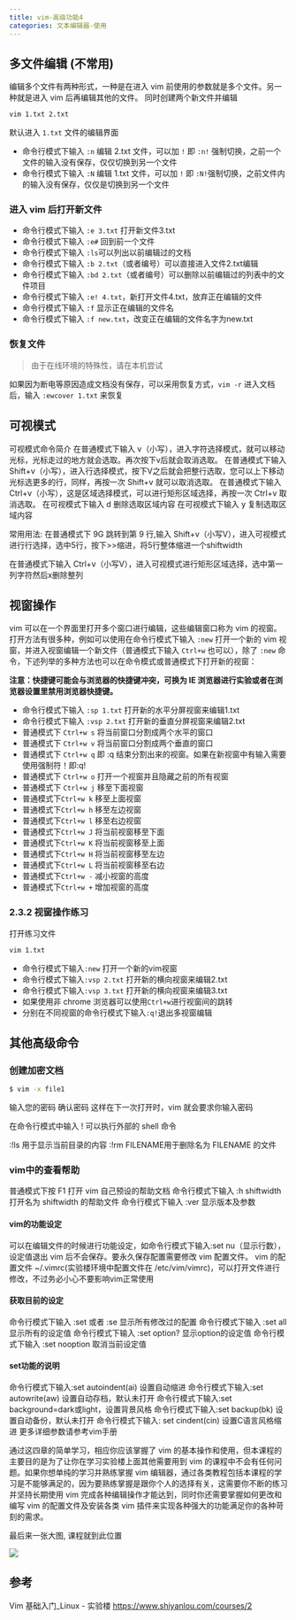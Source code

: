 ```yaml
---
title: vim-高级功能4
categories: 文本编辑器-使用
---
```


## 多文件编辑 (不常用)

编辑多个文件有两种形式，一种是在进入 vim 前使用的参数就是多个文件。另一种就是进入 vim 后再编辑其他的文件。 同时创建两个新文件并编辑

```sh
vim 1.txt 2.txt
```

默认进入 `1.txt` 文件的编辑界面

* 命令行模式下输入 `:n` 编辑 2.txt 文件，可以加 `!` 即 `:n!` 强制切换，之前一个文件的输入没有保存，仅仅切换到另一个文件
* 命令行模式下输入 `:N` 编辑 1.txt 文件，可以加 `!` 即 `:N!`强制切换，之前文件内的输入没有保存，仅仅是切换到另一个文件

### 进入 vim 后打开新文件

* 命令行模式下输入 `:e 3.txt` 打开新文件3.txt
* 命令行模式下输入 `:e#` 回到前一个文件
* 命令行模式下输入 `:ls`可以列出以前编辑过的文档
* 命令行模式下输入 `:b 2.txt`（或者编号）可以直接进入文件2.txt编辑
* 命令行模式下输入 `:bd 2.txt`（或者编号）可以删除以前编辑过的列表中的文件项目
* 命令行模式下输入 `:e! 4.txt`，新打开文件4.txt，放弃正在编辑的文件
* 命令行模式下输入 `:f` 显示正在编辑的文件名
* 命令行模式下输入 `:f new.txt`，改变正在编辑的文件名字为new.txt

### 恢复文件

> 由于在线环境的特殊性，请在本机尝试

如果因为断电等原因造成文档没有保存，可以采用恢复方式，`vim -r` 进入文档后，输入 `:ewcover 1.txt` 来恢复

## 可视模式

可视模式命令简介
在普通模式下输入 v（小写），进入字符选择模式，就可以移动光标，光标走过的地方就会选取。再次按下v后就会取消选取。
在普通模式下输入 Shift+v（小写），进入行选择模式，按下V之后就会把整行选取，您可以上下移动光标选更多的行，同样，再按一次 Shift+v 就可以取消选取。
在普通模式下输入 Ctrl+v（小写），这是区域选择模式，可以进行矩形区域选择，再按一次 Ctrl+v 取消选取。
在可视模式下输入 d 删除选取区域内容
在可视模式下输入 y 复制选取区域内容

常用用法:
在普通模式下 9G 跳转到第 9 行,输入 Shift+v（小写V），进入可视模式进行行选择，选中5行，按下>>缩进，将5行整体缩进一个shiftwidth

在普通模式下输入 Ctrl+v（小写V），进入可视模式进行矩形区域选择，选中第一列字符然后x删除整列

## 视窗操作

vim 可以在一个界面里打开多个窗口进行编辑，这些编辑窗口称为 vim 的视窗。 打开方法有很多种，例如可以使用在命令行模式下输入 `:new` 打开一个新的 vim 视窗，并进入视窗编辑一个新文件（普通模式下输入 `Ctrl+w` 也可以），除了 `:new` 命令，下述列举的多种方法也可以在命令模式或普通模式下打开新的视窗：

**注意：快捷键可能会与浏览器的快捷键冲突，可换为 IE 浏览器进行实验或者在浏览器设置里禁用浏览器快捷键。**

* 命令行模式下输入 `:sp 1.txt` 打开新的水平分屏视窗来编辑1.txt
* 命令行模式下输入 `:vsp 2.txt` 打开新的垂直分屏视窗来编辑2.txt
* 普通模式下 `Ctrl+w s` 将当前窗口分割成两个水平的窗口
* 普通模式下 `Ctrl+w v` 将当前窗口分割成两个垂直的窗口
* 普通模式下 `Ctrl+w q` 即 :q 结束分割出来的视窗。如果在新视窗中有输入需要使用强制符！即:q!
* 普通模式下 `Ctrl+w o` 打开一个视窗并且隐藏之前的所有视窗
* 普通模式下 `Ctrl+w j` 移至下面视窗
* 普通模式下`Ctrl+w k` 移至上面视窗
* 普通模式下`Ctrl+w h` 移至左边视窗
* 普通模式下`Ctrl+w l` 移至右边视窗
* 普通模式下`Ctrl+w J` 将当前视窗移至下面
* 普通模式下`Ctrl+w K` 将当前视窗移至上面
* 普通模式下`Ctrl+w H` 将当前视窗移至左边
* 普通模式下`Ctrl+w L` 将当前视窗移至右边
* 普通模式下`Ctrl+w -` 减小视窗的高度
* 普通模式下`Ctrl+w +` 增加视窗的高度

### 2.3.2 视窗操作练习

打开练习文件

```sh
vim 1.txt
```

* 命令行模式下输入`:new` 打开一个新的vim视窗
* 命令行模式下输入`:vsp 2.txt` 打开新的横向视窗来编辑2.txt
* 命令行模式下输入`:vsp 3.txt` 打开新的横向视窗来编辑3.txt
* 如果使用非 chrome 浏览器可以使用`Ctrl+w`进行视窗间的跳转
* 分别在不同视窗的命令行模式下输入`:q!`退出多视窗编辑

## 其他高级命令

### 创建加密文档

```sh
$ vim -x file1
```

输入您的密码 确认密码 这样在下一次打开时，vim 就会要求你输入密码

在命令行模式中输入 ! 可以执行外部的 shell 命令

:!ls 用于显示当前目录的内容
:!rm FILENAME用于删除名为 FILENAME 的文件

### vim中的查看帮助

普通模式下按 F1 打开 vim 自己预设的帮助文档
命令行模式下输入 :h shiftwidth 打开名为 shiftwidth 的帮助文件
命令行模式下输入 :ver 显示版本及参数

#### vim的功能设定

可以在编辑文件的时候进行功能设定，如命令行模式下输入:set nu（显示行数），设定值退出 vim 后不会保存。要永久保存配置需要修改 vim 配置文件。 vim 的配置文件 ~/.vimrc(实验楼环境中配置文件在 /etc/vim/vimrc)，可以打开文件进行修改，不过务必小心不要影响vim正常使用

#### 获取目前的设定

命令行模式下输入 :set 或者 :se 显示所有修改过的配置
命令行模式下输入 :set all 显示所有的设定值
命令行模式下输入 :set option? 显示option的设定值
命令行模式下输入 :set nooption 取消当前设定值

#### set功能的说明

命令行模式下输入:set autoindent(ai) 设置自动缩进
命令行模式下输入:set autowrite(aw) 设置自动存档，默认未打开
命令行模式下输入:set background=dark或light，设置背景风格
命令行模式下输入:set backup(bk) 设置自动备份，默认未打开
命令行模式下输入: set cindent(cin) 设置C语言风格缩进
更多详细参数请参考vim手册

通过这四章的简单学习，相应你应该掌握了 vim 的基本操作和使用，但本课程的主要目的是为了让你在学习实验楼上面其他需要用到 vim 的课程中不会有任何问题。如果你想单纯的学习并熟练掌握 vim 编辑器，通过各类教程包括本课程的学习是不能够满足的，因为要熟练掌握是跟你个人的选择有关，这需要你不断的练习并坚持长期使用 vim 完成各种编辑操作才能达到，同时你还需要掌握如何更改和编写 vim 的配置文件及安装各类 vim 插件来实现各种强大的功能满足你的各种苛刻的需求。

最后来一张大图, 课程就到此位置

![](https://upload-images.jianshu.io/upload_images/1662509-285f0da34f58360a.png?imageMogr2/auto-orient/strip%7CimageView2/2/w/1240)

## 参考

Vim 基础入门_Linux - 实验楼
<https://www.shiyanlou.com/courses/2>
